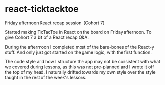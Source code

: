 # react-ticktacktoe
Friday afternoon React recap session. (Cohort 7)

Started making TicTacToe in React on the board on Friday afternoon. To give Cohort 7 a bit of a React recap Q&A.

During the afterrnoon I completed most of the bare-bones of the React-y stuff. And only just got started on the game logic, with the first function.

The code style and how I structure the app may not be consistent with what we covered during lessons, as this was not pre-planned and I wrote it off the top of my head. I naturally drifted towards my own style over the style taught in the rest of the week's lessons.
